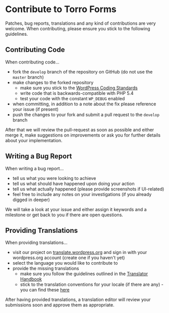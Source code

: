 # Contribute to Torro Forms

Patches, bug reports, translations and any kind of contributions are very welcome. When contributing, please ensure you stick to the following guidelines.

## Contributing Code

When contributing code...

* fork the `develop` branch of the repository on GitHub (do not use the `master` branch)
* make changes to the forked repository
    * make sure you stick to the [WordPress Coding Standards](https://make.wordpress.org/core/handbook/best-practices/coding-standards/)
    * write code that is backwards-compatible with PHP 5.4
    * test your code with the constant `WP_DEBUG` enabled
* when committing, in addition to a note about the fix please reference your issue (if present)
* push the changes to your fork and submit a pull request to the `develop` branch

After that we will review the pull-request as soon as possible and either merge it, make suggestions on improvements or ask you for further details about your implementation.

## Writing a Bug Report

When writing a bug report...

* tell us what you were looking to achieve
* tell us what should have happened upon doing your action
* tell us what actually happened (please provide screenshots if UI-related)
* feel free to include any notes on your investigations (if you already digged in deeper)

We will take a look at your issue and either assign it keywords and a milestone or get back to you if there are open questions.

## Providing Translations

When providing translations...

* visit our project on [translate.wordpress.org](https://translate.wordpress.org/projects/wp-plugins/torro-forms) and sign in with your wordpress.org account (create one if you haven't yet)
* select the language you would like to contribute to
* provide the missing translations
    * make sure you follow the guidelines outlined in the [Translator Handbook](https://make.wordpress.org/polyglots/handbook/translating/expectations/)
    * stick to the translation conventions for your locale (if there are any) - you can find these [here](https://make.wordpress.org/polyglots/handbook/tools/list-of-glossaries-per-locale/)

After having provided translations, a translation editor will review your submissions soon and approve them as appropriate.
